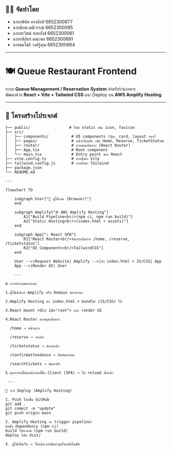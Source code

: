 ## 👨‍💻 จัดทำโดย

- นายกษิดิศ ทรงศิลป์  6652300877  
- นายพิภพ มณีวรรณ์   6652300095  
- นายสรวิชณ์ หอยสังข์  6652300061  
- นายรพีภัทร คณะพล   6652300681  
- นายธนโชติ วงศ์รู้คุณ  6652300664  

---


# 🍽️ Queue Restaurant Frontend

ระบบ **Queue Management / Reservation System** สำหรับร้านอาหาร  
พัฒนาด้วย **React + Vite + Tailwind CSS** และ Deploy บน **AWS Amplify Hosting**

---

## 📂 โครงสร้างโปรเจกต์

```plaintext
├── public/                 # ไฟล์ static เช่น icon, favicon
├── src/
│   ├── components/          # UI components (ปุ่ม, card, layout ฯลฯ)
│   ├── pages/               # หน้าเว็บหลัก เช่น Home, Reserve, TicketStatus
│   ├── router/              # กำหนดเส้นทาง (React Router)
│   ├── App.tsx              # Root component
│   └── main.tsx             # Entry point ของ React
├── vite.config.ts           # การตั้งค่า Vite
├── tailwind.config.js       # การตั้งค่า Tailwind
├── package.json
└── README.md

---

flowchart TD

    subgraph User["👤 ผู้ใช้งาน (Browser)"]
    end

    subgraph Amplify["🌐 AWS Amplify Hosting"]
        A1["Build Pipeline<br/>(npm ci, npm run build)"]
        A2["Static Hosting<br/>(index.html + assets)"]
    end

    subgraph App["⚛️ React SPA"]
        R1["React Router<br/>จัดการเส้นทาง /home, /reserve, /ticketstatus"]
        R2["UI Components<br/>TailwindCSS"]
    end

    User -->|Request Website| Amplify -->|ส่ง index.html + JS/CSS| App
    App -->|Render UI| User

    ---

⚙️ การทำงานของระบบ

1.ผู้ใช้เข้าลิงก์ Amplify หรือ Domain ของระบบ

2.Amplify Hosting ส่ง index.html + bundle (JS/CSS) ให้

3.React mount <div id="root"> และ render UI

4.React Router ควบคุมเส้นทาง

  /home → หน้าแรก

  /reserve → จองคิว

  /ticketstatus → สถานะคิว

  /confirmattendance → ยืนยันการมา

  /searchtickets → ค้นหาตั๋ว

5.ทุกการเปลี่ยนหน้าเกิดที่ฝั่ง Client (SPA) → ไม่ reload ทั้งหน้า

 ---

🚀 การ Deploy (Amplify Hosting)

1. Push โค้ดขึ้น GitHub
git add .
git commit -m "update"
git push origin main

2. Amplify Hosting จะ trigger pipeline:
ติดตั้ง dependency (npm ci)
build โปรเจกต์ (npm run build)
deploy ไฟล์ dist/

3. ผู้ใช้เปิดเว็บ → ได้หน้าเวอร์ชันล่าสุดโดยอัตโนมัติ



